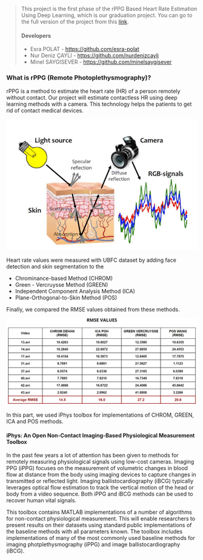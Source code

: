 > This project is the first phase of the rPPG Based Heart Rate Estimation Using Deep Learning, which is our graduation project. You can go to the full version of the project from this [link](https://github.com/esra-polat/rPPG-heart-rate-estimation-deep-learning-method "link").
> #### Developers
> * Esra POLAT - https://github.com/esra-polat
> * Nur Deniz ÇAYLI - https://github.com/nurdenizcayli
> * Minel SAYGISEVER - https://github.com/minelsaygisever


### What is rPPG (Remote Photoplethysmography)?
rPPG is a method to estimate the heart rate (HR) of a person remotely without contact. Our project will estimate contactless HR using deep learning methods with a camera. This technology helps the patients to get rid of contact medical devices.

![](https://github.com/esra-polat/rPPG-heart-rate-estimation-traditional-method/blob/main/img/tech1.png)

Heart rate values were measured with UBFC dataset by adding face detection and skin segmentation to the 
- Chrominance-based Method (CHROM)
- Green - Vercruysse Method (GREEN)
- Independent Component Analysis Method (ICA)
- Plane-Orthogonal-to-Skin Method (POS)

Finally, we compared the RMSE values obtained from these methods.

![](https://github.com/esra-polat/rPPG-heart-rate-estimation-traditional-method/blob/main/img/rmse1.png)

In this part, we used iPhys toolbox for implementations of CHROM, GREEN, ICA and POS methods.
#### iPhys: An Open  Non-Contact  Imaging-Based  Physiological  Measurement Toolbox
In the past few years a lot of attention has been given to methods for remotely measuring physiological signals using low-cost cameras.  Imaging PPG (iPPG) focuses on the measurement of volumetric changes in blood flow at distance from the body using imaging devices to capture changes in transmitted or reflected light. Imaging ballistocardiography (iBCG) typically leverages optical flow estimation to track the vertical motion of the head or body from a video sequence. Both iPPG and iBCG methods can be used to recover human vital signals.

This toolbox contains MATLAB implementations of a number of algorithms for non-contact physiological measurement. This will enable researchers to present results on their datasets using standard public implementations of the baseline methods with all parameters known. The toolbox includes implementations of many of the most commonly used baseline methods for imaging photplethysmography (iPPG) and image ballistocardiography (iBCG).
